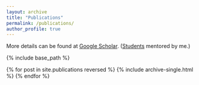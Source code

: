 ```yaml
---
layout: archive
title: "Publications"
permalink: /publications/
author_profile: true
---
```

More details can be found at [Google Scholar](https://scholar.google.com/citations?user=sZTAgrwAAAAJ). 
(<ins>Students</ins> mentored by me.)

{% include base_path %}

{% for post in site.publications reversed %}
  {% include archive-single.html %}
{% endfor %}
